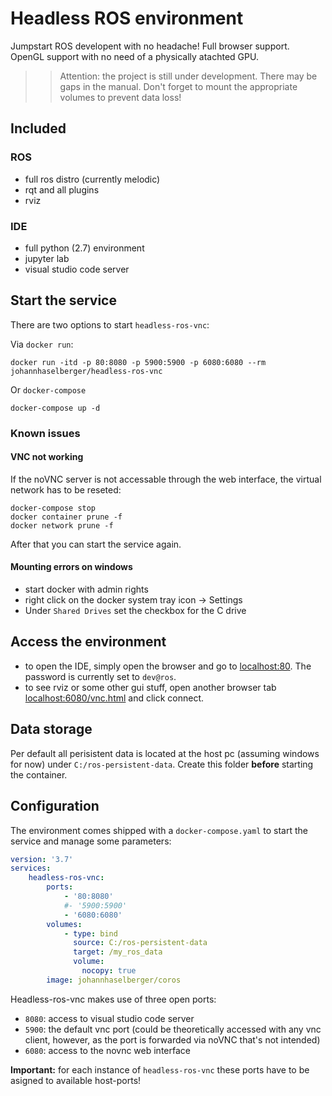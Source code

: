 # Headless ROS environment
Jumpstart ROS developent with no headache! Full browser support. OpenGL support with no need of a physically atachted GPU.

>>Attention: the project is still under development. There may be gaps in the manual. Don't forget to mount the appropriate volumes to prevent data loss!

## Included

### ROS
 - full ros distro (currently melodic)
 - rqt and all plugins
 - rviz

### IDE
 - full python (2.7) environment
 - jupyter lab
 - visual studio code server

## Start the service
There are two options to start `headless-ros-vnc`:

Via `docker run`:
```
docker run -itd -p 80:8080 -p 5900:5900 -p 6080:6080 --rm johannhaselberger/headless-ros-vnc
```
Or `docker-compose`
```
docker-compose up -d
``` 

### Known issues

#### VNC not working
If the noVNC server is not accessable through the web interface, the virtual network has to be reseted:
```
docker-compose stop
docker container prune -f
docker network prune -f
```
After that you can start the service again.

#### Mounting errors on windows
 - start docker with admin rights
 - right click on the docker system tray icon -> Settings
 - Under `Shared Drives` set the checkbox for the C drive

 ## Access the environment
  - to open the IDE, simply open the browser and go to [localhost:80](). The password is currently set to `dev@ros`. 
  - to see rviz or some other gui stuff, open another browser tab [localhost:6080/vnc.html]() and click connect.

## Data storage
Per default all perisistent data is located at the host pc (assuming windows for now) under `C:/ros-persistent-data`. Create this folder **before** starting the container.

## Configuration
The environment comes shipped with a `docker-compose.yaml` to start the service and manage some parameters:

```yaml
version: '3.7'
services:
    headless-ros-vnc:
        ports:
            - '80:8080'
            #- '5900:5900'
            - '6080:6080'
        volumes:
            - type: bind
              source: C:/ros-persistent-data
              target: /my_ros_data
              volume:
                nocopy: true
        image: johannhaselberger/coros
```

Headless-ros-vnc makes use of three open ports:
 - `8080`: access to visual studio code server
 - `5900`: the default vnc port (could be theoretically accessed with any vnc client, however, as the port is forwarded via noVNC that's not intended)
 - `6080`: access to the novnc web interface

 **Important:** for each instance of `headless-ros-vnc` these ports have to be asigned to available host-ports!